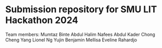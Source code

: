 # Submission repository for SMU LIT Hackathon 2024

Team members:
Mumtaz Binte Abdul Halim​
Nafees Abdul Kader​
Chong Cheng Yang Lionel​
Ng Yujin Benjamin​
Mellisa Eveline Rahardjo
